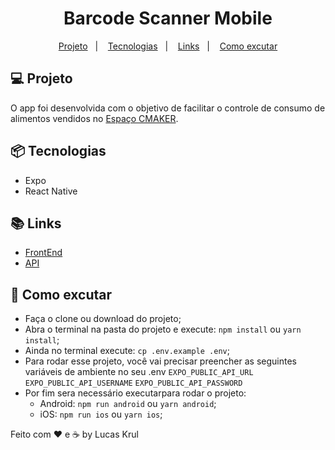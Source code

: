 <h1 align="center">
    Barcode Scanner Mobile
</h1>

<p align="center">
  <a href="#-projeto">Projeto</a>&nbsp;&nbsp;&nbsp;|&nbsp;&nbsp;&nbsp;
  <a href="#-tecnologias">Tecnologias</a>&nbsp;&nbsp;&nbsp;|&nbsp;&nbsp;&nbsp;
  <a href="#-links">Links</a>&nbsp;&nbsp;&nbsp;|&nbsp;&nbsp;&nbsp;
  <a href="#-como-excutar">Como excutar</a>
</p>

## 💻 Projeto

O app foi desenvolvida com o objetivo de facilitar o controle de consumo de alimentos vendidos no [Espaço CMAKER](https://www.cmaker.com.br/).

## 📦 Tecnologias

- Expo
- React Native

## 📚 Links
- [FrontEnd](https://github.com/l3k/frontend-barcode)
- [API](https://github.com/l3k/api-barcode)

## 🤔 Como excutar

- Faça o clone ou download do projeto;
- Abra o terminal na pasta do projeto e execute: `npm install` ou `yarn install`;
- Ainda no terminal execute: `cp .env.example .env`;
- Para rodar esse projeto, você vai precisar preencher as seguintes variáveis de ambiente no seu .env
`EXPO_PUBLIC_API_URL`
`EXPO_PUBLIC_API_USERNAME`
`EXPO_PUBLIC_API_PASSWORD`
- Por fim sera necessário executarpara rodar o projeto:
  - Android: `npm run android` ou `yarn android`;
  - iOS: `npm run ios` ou `yarn ios`;



Feito com ♥ e ☕ by Lucas Krul
